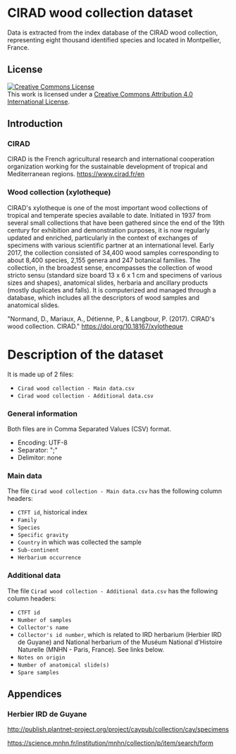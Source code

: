 # CIRAD wood collection dataset


Data is extracted from the index database of the CIRAD wood collection, representing eight thousand identified species and located in Montpellier, France. 
## License
<a rel="license" href="http://creativecommons.org/licenses/by/4.0/"><img alt="Creative Commons License" style="border-width:0" src="https://i.creativecommons.org/l/by/4.0/88x31.png" /></a><br />This work is licensed under a <a rel="license" href="http://creativecommons.org/licenses/by/4.0/">Creative Commons Attribution 4.0 International License</a>.
## Introduction
### CIRAD
CIRAD is the French agricultural research and international cooperation organization working for the sustainable development of tropical and Mediterranean regions.
https://www.cirad.fr/en
### Wood collection (xylotheque)
CIRAD's xylotheque is one of the most important wood collections of tropical and temperate species available to date. Initiated in 1937 from several small collections that have been gathered since the end of the 19th century for exhibition and demonstration purposes, it is now regularly updated and enriched, particularly in the context of exchanges of specimens with various scientific partner at an international level. Early 2017, the collection consisted of 34,400 wood samples corresponding to about 8,400 species, 2,155 genera and 247 botanical families. The collection, in the broadest sense, encompasses the collection of wood stricto sensu (standard size board 13 x 6 x 1 cm and specimens of various sizes and shapes), anatomical slides, herbaria and ancillary products (mostly duplicates and falls). It is computerized and managed through a database, which includes all the descriptors of wood samples and anatomical slides.

"Normand, D., Mariaux, A., Détienne, P., & Langbour, P. (2017). CIRAD's wood collection. CIRAD." 
https://doi.org/10.18167/xylotheque
# Description of the dataset
It is made up of 2 files:
* `Cirad wood collection - Main data.csv`
* `Cirad wood collection - Additional data.csv`
### General information
Both files are in Comma Separated Values (CSV) format.
* Encoding: UTF-8
* Separator: ";"
* Delimitor: none
### Main data
The file `Cirad wood collection - Main data.csv` has the following column headers:
- `CTFT id`, historical index 
- `Family`
- `Species`
- `Specific gravity`
- `Country` in which was collected the sample
- `Sub-continent`
- `Herbarium occurrence`

### Additional data
The file `Cirad wood collection - Additional data.csv` has the following column headers:
- `CTFT id`
- `Number of samples`
- `Collector's name`
- `Collector's id number`, which is related to IRD herbarium (Herbier IRD de Guyane) and National herbarium of the Muséum National d'Histoire Naturelle (MNHN - Paris, France). See links below. 
- `Notes on origin`
- `Number of anatomical slide(s)`
- `Spare samples`

## Appendices
### Herbier IRD de Guyane
http://publish.plantnet-project.org/project/caypub/collection/cay/specimens

https://science.mnhn.fr/institution/mnhn/collection/p/item/search/form